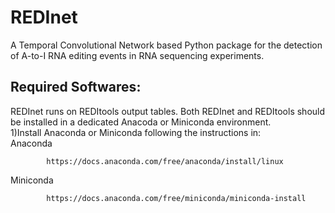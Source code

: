 # REDInet
A Temporal Convolutional Network based Python package for the detection of A-to-I RNA editing events in RNA sequencing experiments.

## **Required Softwares**:
REDInet runs on REDItools output tables. Both REDInet and REDItools should be installed in a dedicated Anacoda or Miniconda environment. \
1)Install Anaconda or Miniconda following the instructions in: \
Anaconda
            
            https://docs.anaconda.com/free/anaconda/install/linux
Miniconda
            
            https://docs.anaconda.com/free/miniconda/miniconda-install 
 
